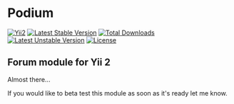 Podium
======

[![Yii2](https://img.shields.io/badge/Powered_by-Yii_Framework-green.svg?style=flat)](http://www.yiiframework.com/)
[![Latest Stable Version](https://poser.pugx.org/bizley/podium/v/stable)](https://packagist.org/packages/bizley/podium) [![Total Downloads](https://poser.pugx.org/bizley/podium/downloads)](https://packagist.org/packages/bizley/podium) [![Latest Unstable Version](https://poser.pugx.org/bizley/podium/v/unstable)](https://packagist.org/packages/bizley/podium) [![License](https://poser.pugx.org/bizley/podium/license)](https://packagist.org/packages/bizley/podium)

Forum module for Yii 2
----------------------

Almost there...

If you would like to beta test this module as soon as it's ready let me know.
